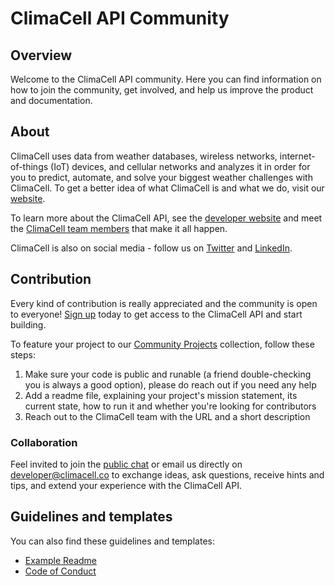 # ClimaCell API Community

## Overview

Welcome to the ClimaCell API community. Here you can find information on how to join the community, get involved, and help us improve the product and documentation.

## About

ClimaCell uses data from weather databases, wireless networks, internet-of-things (IoT) devices, and cellular networks and analyzes it in order for you to predict, automate, and solve your biggest weather challenges with ClimaCell. To get a better idea of what ClimaCell is and what we do, visit our [website](https://climacell.co).

To learn more about the ClimaCell API, see the [developer website](https://developer.climacell.co) and meet the [ClimaCell team members](https://github.com/orgs/climacell/people) that make it all happen.

ClimaCell is also on social media - follow us on [Twitter](https://twitter.com/climacell) and [LinkedIn](https://www.linkedin.com/company/climacell).

## Contribution

Every kind of contribution is really appreciated and the community is open to everyone! [Sign up](https://developer.climacell.co/sign-up) today to get access to the ClimaCell API and start building. 

To feature your project to our [Community Projects](https://developer.climacell.co/v3/docs/community-projects) collection, follow these steps:
1. Make sure your code is public and runable (a friend double-checking you is always a good option), please do reach out if you need any help
1. Add a readme file, explaining your project's mission statement, its current state, how to run it and whether you're looking for contributors
1. Reach out to the ClimaCell team with the URL and a short description

### Collaboration

Feel invited to join the [public chat](https://spectrum.chat/climacell/join/774eb1cc-40b8-4d3d-964d-5756ee95f6ff) or email us directly on [developer@climacell.co](mailto:developer@climacell.co) to exchange ideas, ask questions, receive hints and tips, and extend your experience with the ClimaCell API.

## Guidelines and templates

You can also find these guidelines and templates:

- [Example Readme](./EXAMPLE_README.md)
- [Code of Conduct](./CODE_OF_CONDUCT.md)
